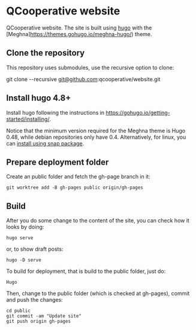 # QCooperative website

QCooperative website. The site is built using [hugo](https://gohugo.io/) with the [Meghna]<https://themes.gohugo.io/meghna-hugo/>) theme.

## Clone the repository

This repository uses submodules, use the recursive option to clone:

git clone --recursive git@github.com:qcooperative/website.git

## Install hugo 4.8+

Install hugo following the instructions in <https://gohugo.io/getting-started/installing/>.

Notice that the minimum version required for the Meghna theme is Hugo 0.48, while debian repositories only have 0.4\. Alternatively, for linux, you can [install using snap package](https://gohugo.io/getting-started/installing/#snap-package).

## Prepare deployment folder

Create an public folder and fetch the gh-page branch in it:

```
git worktree add -B gh-pages public origin/gh-pages
```

## Build

After you do some change to the content of the site, you can check how it looks by doing:

```
hugo serve
```

or, to show draft posts:

```
hugo -D serve
```

To build for deployment, that is build to the public folder, just do:

```
Hugo
```

Then, change to the public folder (which is checked at gh-pages), commit and push the changes:

```
cd public
git commit -am "Update site"
git push origin gh-pages
```

